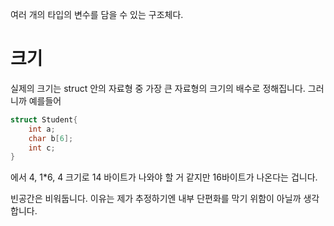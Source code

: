 여러 개의 타입의 변수를 담을 수 있는 구조체다.

# 크기
실제의 크기는 struct 안의 자료형 중 가장 큰 자료형의 크기의 배수로 정해집니다.
그러니까 예를들어
```C
struct Student{
	int a;
	char b[6];
	int c;
}
```
에서 4, 1\*6, 4 크기로 14 바이트가 나와야 할 거 같지만 16바이트가 나온다는 겁니다.

빈공간은 비워둡니다.
이유는 제가 추정하기엔 내부 단편화를 막기 위함이 아닐까 생각합니다.
